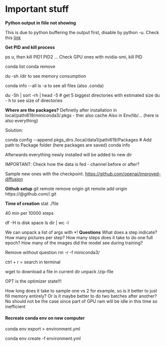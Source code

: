 # Important stuff

**Python output in fiile not showing**

This is due to python buffering the output first, disable by python -u.
Check this [link](https://unix.stackexchange.com/questions/45913/is-there-a-way-to-redirect-nohup-output-to-a-log-file-other-than-nohup-out)

**Get PID and kill process**

ps u, then kill PID1 PID2 ...
Check GPU ones with nvidia-smi, kill PID

conda list
conda remove

du -sh /dir to see memory consumption

conda info --all 
ls -a to see all files (also .conda)

du -Sh | sort -rh | head -5  # get 5 biggest directories with estimated size
du - h to see size of directories

**Where are the packages?**
Definetly after installation in local/pathi619/miniconda3/.pkgs - ther also cache
Also in Env/lib/... (here is also everything)


Solution:

conda config --append pkgs_dirs /local/data1/pathi619/Packages # Add path to Package folder (here packages are saved)
conda info 

Afterwards everything newly installed will be added to new dir


IMPORTANT: Check how the data is fed - channel before or after?

Sample new ones with the checkpoint.
https://github.com/openai/improved-diffusion


**Github setup**
git remote remove origin
git remote add origin https://<TOKEN>@github.com/<USERNAME>/<REPO>.git


**Time of creation**
stat ./file

40 min per 10000 steps

df -H is disk space
ls dir | wc -l

We can unpack a list of args with *!
**Questions**
What does a step indicate? How many pictures per step? How many steps does it take to do one full epoch? How many of the images did the model see during training?
  
  
 Remove without question 
 rm -r -f miniconda3/
  
 ctrl + r = search in terminal 
  
wget to download a file in current dir 
unpack /zip-file

OPT is the optimizer state!!!

How long does it take to sample one vs 2 for example, so is it better to just fill memory entirely? Or is it maybe better to do two batches after another? No should not be the case since part of GPU ram will be idle in this time so inefficient 


#### Recreate conda env on new computer
conda env export > environment.yml

conda env create -f environment.yml